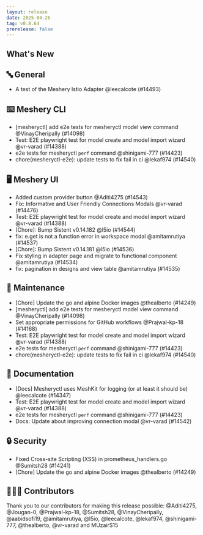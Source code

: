 ```yaml
---
layout: release
date: 2025-04-26
tag: v0.8.64
prerelease: false
---
```


## What's New
## 🔤 General
- A test of the Meshery Istio Adapter @leecalcote (#14493)

## ⌨️ Meshery CLI

- \[mesheryctl\] add e2e tests for mesheryctl model view command @VinayCheripally (#14098)
- Test: E2E playwright test for model create and model import wizard @vr-varad (#14388)
- e2e tests for mesheryctl `perf` command @shinigami-777 (#14423)
- chore(mesheryctl-e2e): update tests to fix fail in ci @lekaf974 (#14540)

## 🖥 Meshery UI

- Added custom provider button  @Aditi4275 (#14543)
- Fix: Informative and User Friendly Connections Modals @vr-varad (#14476)
- Test: E2E playwright test for model create and model import wizard @vr-varad (#14388)
- \[Chore\]: Bump Sistent v0.14.182 @l5io (#14544)
- fix: e.get is not a function error in workspace modal @amitamrutiya (#14537)
- \[Chore\]: Bump Sistent v0.14.181 @l5io (#14536)
- Fix styling in adapter page and migrate to functional component @amitamrutiya (#14534)
- fix: pagination in designs and view table  @amitamrutiya (#14535)

## 🧰 Maintenance

- \[Chore\] Update the go and alpine Docker images @thealberto (#14249)
- \[mesheryctl\] add e2e tests for mesheryctl model view command @VinayCheripally (#14098)
- Set appropriate permissions for GitHub workflows @Prajwal-kp-18 (#14168)
- Test: E2E playwright test for model create and model import wizard @vr-varad (#14388)
- e2e tests for mesheryctl `perf` command @shinigami-777 (#14423)
- chore(mesheryctl-e2e): update tests to fix fail in ci @lekaf974 (#14540)

## 📖 Documentation

- \[Docs\] Mesheryctl uses MeshKit for logging (or at least it should be) @leecalcote (#14347)
- Test: E2E playwright test for model create and model import wizard @vr-varad (#14388)
- e2e tests for mesheryctl `perf` command @shinigami-777 (#14423)
- Docs: Update about improving connection modal @vr-varad (#14542)

## 🔒 Security

- Fixed Cross-site Scripting (XSS) in prometheus_handlers.go @Sumitsh28 (#14241)
- \[Chore\] Update the go and alpine Docker images @thealberto (#14249)

## 👨🏽‍💻 Contributors

Thank you to our contributors for making this release possible:
@Aditi4275, @Jougan-0, @Prajwal-kp-18, @Sumitsh28, @VinayCheripally, @aabidsofi19, @amitamrutiya, @l5io, @leecalcote, @lekaf974, @shinigami-777, @thealberto, @vr-varad and MUzairS15

